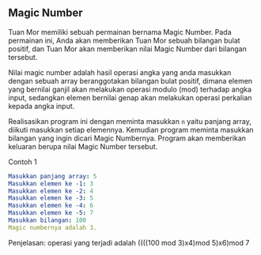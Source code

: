 ## Magic Number

Tuan Mor memiliki sebuah permainan bernama Magic Number. Pada permainan ini, Anda akan memberikan Tuan Mor sebuah bilangan bulat positif, dan Tuan Mor akan memberikan nilai Magic Number dari bilangan tersebut. 

Nilai magic number adalah hasil operasi angka yang anda masukkan dengan sebuah array beranggotakan bilangan bulat positif, dimana elemen yang bernilai ganjil akan melakukan operasi modulo (mod) terhadap angka input, sedangkan elemen bernilai genap akan melakukan operasi perkalian kepada angka input. 

Realisasikan program ini dengan meminta masukkan `n` yaitu panjang array, diikuti masukkan setiap elemennya. Kemudian program meminta masukkan bilangan yang ingin dicari Magic Numbernya. Program akan memberikan keluaran berupa nilai Magic Number tersebut.

Contoh 1
```yaml
Masukkan panjang array: 5
Masukkan elemen ke -1: 3
Masukkan elemen ke -2: 4
Masukkan elemen ke -3: 5
Masukkan elemen ke -4: 6
Masukkan elemen ke -5: 7
Masukkan bilangan: 100
Magic numbernya adalah 3.
```
Penjelasan: operasi yang terjadi adalah ((((100 mod 3)x4)mod 5)x6)mod 7
